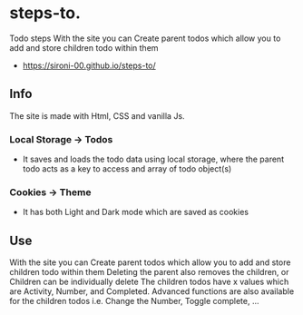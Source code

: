 # steps-to.
Todo steps
With the site you can Create parent todos which allow you to add and store children todo within them

- https://sironi-00.github.io/steps-to/

## Info
The site is made with Html, CSS and vanilla Js.
### Local Storage -> Todos
- It saves and loads the todo data using local storage, where the parent todo acts as a key to access and array of todo object(s)
### Cookies -> Theme
- It has both Light and Dark mode which are saved as cookies

## Use
With the site you can Create parent todos which allow you to add and store children todo within them
Deleting the parent also removes the children, or Children can be individually delete
The children todos have x values which are Activity, Number, and Completed. 
Advanced functions are also available for the children todos i.e. Change the Number, Toggle complete, ...